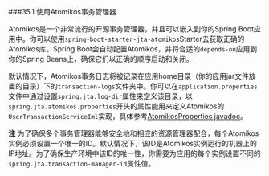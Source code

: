 ###35.1 使用Atomikos事务管理器

Atomikos是一个非常流行的开源事务管理器，并且可以嵌入到你的Spring Boot应用中。你可以使用`spring-boot-starter-jta-atomikos`Starter去获取正确的Atomikos库。Spring Boot会自动配置Atomikos，并将合适的`depends-on`应用到你的Spring Beans上，确保它们以正确的顺序启动和关闭。

默认情况下，Atomikos事务日志将被记录在应用home目录（你的应用jar文件放置的目录）下的`transaction-logs`文件夹中。你可以在`application.properties`文件中通过设置`spring.jta.log-dir`属性来定义该目录，以`spring.jta.atomikos.properties`开头的属性能用来定义Atomikos的`UserTransactionServiceIml`实现，具体参考[AtomikosProperties javadoc](http://docs.spring.io/spring-boot/docs/1.4.1.RELEASE/api/org/springframework/boot/jta/atomikos/AtomikosProperties.html)。

**注** 为了确保多个事务管理器能够安全地和相应的资源管理器配合，每个Atomikos实例必须设置一个唯一的ID。默认情况下，该ID是Atomikos实例运行的机器上的IP地址。为了确保生产环境中该ID的唯一性，你需要为应用的每个实例设置不同的`spring.jta.transaction-manager-id`属性值。
